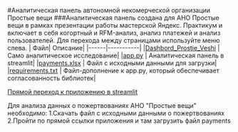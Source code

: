 #Аналитическая панель автономной некомерческой организации Простые вещи
###Аналитическая панель создана для АНО Простые вещи в рамках презентации работы мастерской Яндекс. Практикум и включает в себя когортный и RFM-анализ, анализ платежей и анализ пользователей. Для перехода между страницами используйте меню слева.
| Файл| Описание|
|------|-----------|
|[Dashbord_Prostie_Veshi](https://github.com/TsarevEvgeniy/Prost_veshi/blob/main/Dashbord_Prostie_Veshi.ipynb) | Само аналитическое исследование|
|[app.py](https://github.com/TsarevEvgeniy/Prost_veshi/blob/main/app.py) | Аналитическая панель в streamlit|
|[payments.xlsx](https://github.com/TsarevEvgeniy/Prost_veshi/blob/main/payments.xlsx) | Файл с исходными данными для загрузки|
|[requirements.txt](https://github.com/LKonyukova/Sipmle-things/blob/main/requirements.txt) | Файл-дополнение к app.py, который обеспечивает согласованность библиотек|

[Прямой переход к приложению в streamlit](https://prostveshi-4qjp89nubrfeaguoqrvcv2.streamlit.app/)

Для анализа данных о пожертвованиях АНО "Простые вещи" необходимо:
1.Скачать файл с исходными данными о пожертвованиях
2.Пройти по прямой ссылки приложения и там загрузить файл payments
